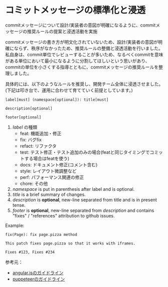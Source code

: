 # コミットメッセージの標準化と浸透

commitメッセージについて設計/実装者の意図が明確になるように、commitメッセージの推奨ルールの提案と浸透活動を実施

commitメッセージの書き方が明文化されていないため、設計/実装者の意図が明確にならず、秩序がなかったため、推奨ルールの整備と浸透活動を行いました。
私自身は、commit単位でレビューすることが多いため、なるべくcommitを意味がある単位において最小になるように分割してほしいという思いがあり、commitの単位を小さくする指導とともに、commitメッセージの推奨ルールを整理しました。

具体的には、以下のようなルールを推奨し、開発チーム全体に浸透させました。(下記は叩き台で、運用に合わせて育てていく前提としています。)

```text
label[must] (namespace[optional]): title[must]

description[optional]

footer[optional]
```

1. *label* の種類
    - feat: 機能追加・修正
    - fix: バグfix
    - refact: リファクタ
    - test: テスト修正・テスト追加のみの場合(featと同じタイミングでコミットする場合はfeatを使う)
    - docs: ドキュメント修正(コメント含む)
    - style: レイアウト微調整など
    - perf: パフォーマンス関連の修正
    - chore: その他
1. *namespace* is put in parenthesis after label and is optional.
1. *title* is a brief summary of changes.
1. *description* is **optional**, new-line separated from title and is in present tense.
1. *footer* is **optional**, new-line separated from *description* and contains "fixes" / "references" attribution to github issues.

Example:

```text
fix(Page): fix page.pizza method

This patch fixes page.pizza so that it works with iframes.

Fixes #123, Fixes #234
```

参考元：

- [angular.jsのガイドライン](https://github.com/angular/angular.js/blob/master/DEVELOPERS.md#-git-commit-guidelines)
- [puppeteerのガイドライン](https://pptr.dev/contributing#commit-messages)
